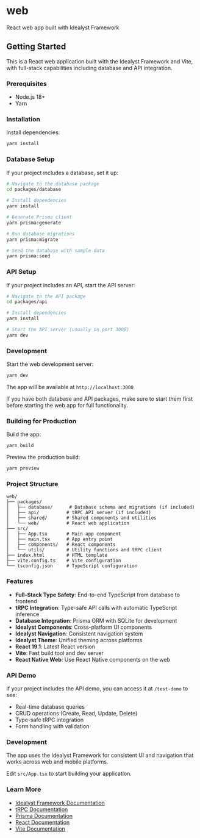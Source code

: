 # web

React web app built with Idealyst Framework

## Getting Started

This is a React web application built with the Idealyst Framework and Vite, with full-stack capabilities including database and API integration.

### Prerequisites

- Node.js 18+
- Yarn

### Installation

Install dependencies:
```bash
yarn install
```

### Database Setup

If your project includes a database, set it up:

```bash
# Navigate to the database package
cd packages/database

# Install dependencies
yarn install

# Generate Prisma client
yarn prisma:generate

# Run database migrations
yarn prisma:migrate

# Seed the database with sample data
yarn prisma:seed
```

### API Setup

If your project includes an API, start the API server:

```bash
# Navigate to the API package
cd packages/api

# Install dependencies
yarn install

# Start the API server (usually on port 3000)
yarn dev
```

### Development

Start the web development server:
```bash
yarn dev
```

The app will be available at `http://localhost:3000`

If you have both database and API packages, make sure to start them first before starting the web app for full functionality.

### Building for Production

Build the app:
```bash
yarn build
```

Preview the production build:
```bash
yarn preview
```

### Project Structure

```
web/
├── packages/
│   ├── database/      # Database schema and migrations (if included)
│   ├── api/          # tRPC API server (if included)
│   ├── shared/       # Shared components and utilities
│   └── web/          # React web application
├── src/
│   ├── App.tsx       # Main app component
│   ├── main.tsx      # App entry point
│   ├── components/   # React components
│   └── utils/        # Utility functions and tRPC client
├── index.html        # HTML template
├── vite.config.ts    # Vite configuration
└── tsconfig.json     # TypeScript configuration
```

### Features

- **Full-Stack Type Safety**: End-to-end TypeScript from database to frontend
- **tRPC Integration**: Type-safe API calls with automatic TypeScript inference
- **Database Integration**: Prisma ORM with SQLite for development
- **Idealyst Components**: Cross-platform UI components
- **Idealyst Navigation**: Consistent navigation system
- **Idealyst Theme**: Unified theming across platforms
- **React 19.1**: Latest React version
- **Vite**: Fast build tool and dev server
- **React Native Web**: Use React Native components on the web

### API Demo

If your project includes the API demo, you can access it at `/test-demo` to see:
- Real-time database queries
- CRUD operations (Create, Read, Update, Delete)
- Type-safe tRPC integration
- Form handling with validation

### Development

The app uses the Idealyst Framework for consistent UI and navigation that works across web and mobile platforms.

Edit `src/App.tsx` to start building your application.

### Learn More

- [Idealyst Framework Documentation](https://github.com/your-username/idealyst-framework)
- [tRPC Documentation](https://trpc.io/)
- [Prisma Documentation](https://prisma.io/)
- [React Documentation](https://react.dev/)
- [Vite Documentation](https://vitejs.dev/) 